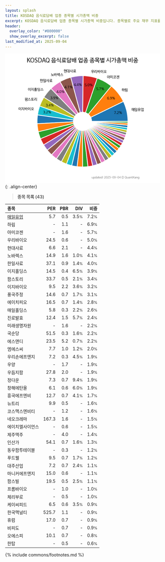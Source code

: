 ```yaml
---
layout: splash
title: KOSDAQ 음식료담배 업종 종목별 시가총액 비중
excerpt: KOSDAQ 음식료담배 업종 종목별 시가총액 비중입니다. 종목별로 주요 재무 지표를 함께 표시합니다.
header:
  overlay_color: "#800000"
  show_overlay_excerpt: false
last_modified_at: 2025-09-04
---
```



![KOSDAQ 음식료담배 업종 종목별 시가총액 비중](/stats/sector/images/kosdaq_업종_음식료담배_종목.png){: .align-center}


> **종목 목록 (43)**<a id="list"></a>

| **종목** | **PER** | **PBR** | **DIV** | **비중** |
| :------- | ------: | ------: | ------: | -------: |
| [매일유업](/267980/) | 5.7 | 0.5 | 3.5<small>%</small> | 7.2<small>%</small> |
| 하림 | - | 1.1 | - | 6.9<small>%</small> |
| 아미코젠 | - | 1.6 | - | 5.7<small>%</small> |
| 우리바이오 | 24.5 | 0.6 | - | 5.0<small>%</small> |
| 현대사료 | 6.6 | 2.1 | - | 4.4<small>%</small> |
| 노바렉스 | 14.9 | 1.6 | 1.0<small>%</small> | 4.1<small>%</small> |
| 한일사료 | 37.1 | 0.9 | 1.4<small>%</small> | 4.0<small>%</small> |
| 이지홀딩스 | 14.5 | 0.4 | 6.5<small>%</small> | 3.9<small>%</small> |
| 팜스토리 | 33.7 | 0.5 | 2.1<small>%</small> | 3.4<small>%</small> |
| 이지바이오 | 9.5 | 2.2 | 3.6<small>%</small> | 3.2<small>%</small> |
| 풍국주정 | 14.6 | 0.7 | 1.7<small>%</small> | 3.1<small>%</small> |
| 에이치피오 | 16.5 | 0.7 | 1.4<small>%</small> | 2.8<small>%</small> |
| 매일홀딩스 | 5.8 | 0.3 | 2.2<small>%</small> | 2.6<small>%</small> |
| 진로발효 | 12.4 | 1.5 | 5.7<small>%</small> | 2.4<small>%</small> |
| 미래생명자원 | - | 1.6 | - | 2.2<small>%</small> |
| 국순당 | 51.5 | 0.3 | 1.6<small>%</small> | 2.2<small>%</small> |
| 에스앤디 | 23.5 | 5.2 | 0.7<small>%</small> | 2.2<small>%</small> |
| 엠에스씨 | 7.7 | 1.0 | 1.2<small>%</small> | 2.0<small>%</small> |
| 우리손에프앤지 | 7.2 | 0.3 | 4.5<small>%</small> | 1.9<small>%</small> |
| 우양 | - | 1.7 | - | 1.9<small>%</small> |
| 우듬지팜 | 27.8 | 2.0 | - | 1.9<small>%</small> |
| 정다운 | 7.3 | 0.7 | 9.4<small>%</small> | 1.9<small>%</small> |
| 창해에탄올 | 6.1 | 0.6 | 6.0<small>%</small> | 1.9<small>%</small> |
| 흥국에프엔비 | 12.7 | 0.7 | 4.1<small>%</small> | 1.7<small>%</small> |
| 뉴트리 | 9.9 | 0.5 | - | 1.6<small>%</small> |
| 코스맥스엔비티 | - | 1.2 | - | 1.6<small>%</small> |
| 네오크레마 | 167.3 | 1.6 | - | 1.5<small>%</small> |
| 에이치엘사이언스 | - | 0.6 | - | 1.5<small>%</small> |
| 제주맥주 | - | 4.0 | - | 1.4<small>%</small> |
| 인산가 | 54.1 | 0.7 | 1.6<small>%</small> | 1.3<small>%</small> |
| 동우팜투테이블 | - | 0.3 | - | 1.2<small>%</small> |
| 푸드웰 | 9.5 | 0.7 | 1.7<small>%</small> | 1.2<small>%</small> |
| 대주산업 | 7.2 | 0.7 | 2.4<small>%</small> | 1.1<small>%</small> |
| 마니커에프앤지 | 15.0 | 0.6 | - | 1.1<small>%</small> |
| 팜스빌 | 19.5 | 0.5 | 2.5<small>%</small> | 1.1<small>%</small> |
| 프롬바이오 | - | 1.0 | - | 1.0<small>%</small> |
| 체리부로 | - | 0.5 | - | 1.0<small>%</small> |
| 케이씨피드 | 6.5 | 0.6 | 3.5<small>%</small> | 0.9<small>%</small> |
| 한국맥널티 | 525.7 | 1.1 | - | 0.9<small>%</small> |
| 휴럼 | 17.0 | 0.7 | - | 0.9<small>%</small> |
| 비피도 | - | 0.7 | - | 0.9<small>%</small> |
| 오에스피 | 10.1 | 0.7 | - | 0.8<small>%</small> |
| 한탑 | - | 0.5 | - | 0.6<small>%</small> |

{% include commons/footnotes.md %}